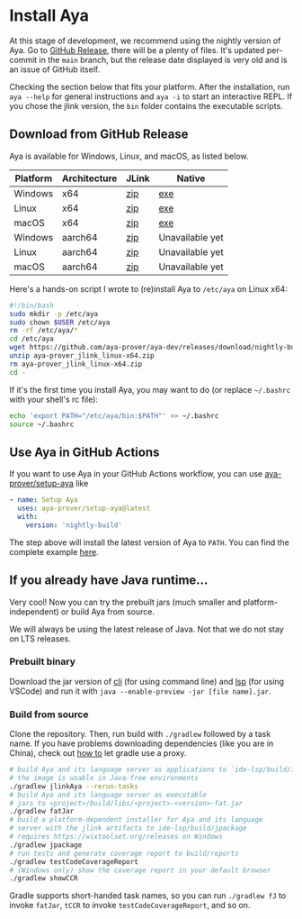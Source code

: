 # Install Aya

At this stage of development, we recommend using the nightly version of Aya.
Go to [GitHub Release], there will be a plenty of files.
It's updated per-commit in the `main` branch,
but the release date displayed is very old and is an issue of GitHub itself.

Checking the section below that fits your platform.
After the installation, run `aya --help` for general instructions and
`aya -i` to start an interactive REPL.
If you chose the jlink version, the `bin` folder contains the executable scripts.

[GitHub Release]: https://github.com/aya-prover/aya-dev/releases/tag/nightly-build

## Download from GitHub Release

Aya is available for Windows, Linux, and macOS, as listed below.

| Platform | Architecture | JLink                    | Native               |
|----------|--------------|--------------------------|----------------------|
| Windows  | x64          | [zip][win-zip-x64]       | [exe][win-exe-x64]   |
| Linux    | x64          | [zip][linux-zip-x64]     | [exe][linux-exe-x64] |
| macOS    | x64          | [zip][macos-zip-x64]     | [exe][macos-exe-x64] |
| Windows  | aarch64      | [zip][win-zip-aarch64]   | Unavailable yet      |
| Linux    | aarch64      | [zip][linux-zip-aarch64] | Unavailable yet      |
| macOS    | aarch64      | [zip][macos-zip-aarch64] | Unavailable yet      |

[win-zip-x64]: https://github.com/aya-prover/aya-dev/releases/download/nightly-build/aya-prover_jlink_windows-x64.zip
[win-exe-x64]: https://github.com/aya-prover/aya-dev/releases/download/nightly-build/aya-prover_native_windows-x64.exe
[linux-zip-x64]: https://github.com/aya-prover/aya-dev/releases/download/nightly-build/aya-prover_jlink_linux-x64.zip
[linux-exe-x64]: https://github.com/aya-prover/aya-dev/releases/download/nightly-build/aya-prover_native_linux-x64
[macos-zip-x64]: https://github.com/aya-prover/aya-dev/releases/download/nightly-build/aya-prover_jlink_macos-x64.zip
[macos-exe-x64]: https://github.com/aya-prover/aya-dev/releases/download/nightly-build/aya-prover_native_macos-x64

[win-zip-aarch64]: https://github.com/aya-prover/aya-dev/releases/download/nightly-build/aya-prover_jlink_windows-aarch64.zip
[linux-zip-aarch64]: https://github.com/aya-prover/aya-dev/releases/download/nightly-build/aya-prover_jlink_linux-aarch64.zip
[macos-zip-aarch64]: https://github.com/aya-prover/aya-dev/releases/download/nightly-build/aya-prover_jlink_macos-aarch64.zip

Here's a hands-on script I wrote to (re)install Aya to `/etc/aya` on Linux x64:

```bash
#!/bin/bash
sudo mkdir -p /etc/aya
sudo chown $USER /etc/aya
rm -rf /etc/aya/*
cd /etc/aya
wget https://github.com/aya-prover/aya-dev/releases/download/nightly-build/aya-prover_jlink_linux-x64.zip
unzip aya-prover_jlink_linux-x64.zip
rm aya-prover_jlink_linux-x64.zip
cd -
```

If it's the first time you install Aya, you may want to do
(or replace `~/.bashrc` with your shell's rc file):

```bash
echo 'export PATH="/etc/aya/bin:$PATH"' >> ~/.bashrc
source ~/.bashrc
```

## Use Aya in GitHub Actions

If you want to use Aya in your GitHub Actions workflow, you can use [aya-prover/setup-aya][setup-aya] like

```yaml
- name: Setup Aya
  uses: aya-prover/setup-aya@latest
  with:
    version: 'nightly-build'
```

The step above will install the latest version of Aya to `PATH`.
You can find the complete example [here][aya-action-example].

[setup-aya]: https://github.com/aya-prover/setup-aya
[aya-action-example]: https://github.com/aya-prover/setup-aya/blob/main/.github/workflows/test-setup-nightly.yml

## If you already have Java runtime...

Very cool! Now you can try the prebuilt jars (much smaller and platform-independent)
or build Aya from source.

We will always be using the latest release of Java.
Not that we do not stay on LTS releases.

### Prebuilt binary

Download the jar version of [cli][cli-jar] (for using command line) and [lsp][lsp-jar]
(for using VSCode) and run it with `java --enable-preview -jar [file name].jar`.

[lsp-jar]: https://github.com/aya-prover/aya-dev/releases/download/nightly-build/lsp-fatjar.jar
[cli-jar]: https://github.com/aya-prover/aya-dev/releases/download/nightly-build/cli-fatjar.jar

### Build from source

Clone the repository. Then, run build with `./gradlew` followed by a task name.
If you have problems downloading dependencies (like you are in China),
check out [how to][proxy] let gradle use a proxy.

[proxy]: https://docs.gradle.org/current/userguide/build_environment.html#sec:accessing_the_web_via_a_proxy

```bash
# build Aya and its language server as applications to `ide-lsp/build/image/current`
# the image is usable in Java-free environments 
./gradlew jlinkAya --rerun-tasks
# build Aya and its language server as executable
# jars to <project>/build/libs/<project>-<version>-fat.jar
./gradlew fatJar
# build a platform-dependent installer for Aya and its language
# server with the jlink artifacts to ide-lsp/build/jpackage
# requires https://wixtoolset.org/releases on Windows
./gradlew jpackage
# run tests and generate coverage report to build/reports
./gradlew testCodeCoverageReport
# (Windows only) show the coverage report in your default browser
./gradlew showCCR
```

Gradle supports short-handed task names, so you can run `./gradlew fJ` to invoke `fatJar`,
`tCCR` to invoke `testCodeCoverageReport`, and so on.
